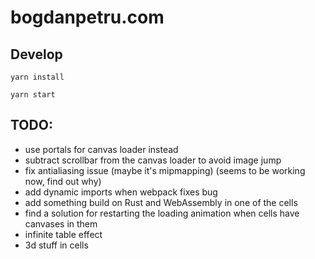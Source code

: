 # bogdanpetru.com

## Develop

`yarn install`

`yarn start`

## TODO:

 - use portals for canvas loader instead
 - subtract scrollbar from the canvas loader to avoid image jump
 - fix antialiasing issue (maybe it's mipmapping) (seems to be working now, find out why)
 - add dynamic imports when webpack fixes bug
 - add something build on Rust and WebAssembly in one of the cells
 - find a solution for restarting the loading animation when cells have canvases in them
 - infinite table effect
 - 3d stuff in cells